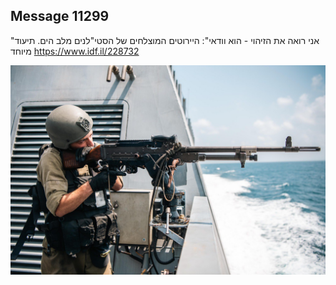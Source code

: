 ## Message 11299

"אני רואה את הזיהוי - הוא וודאי":
היירוטים המוצלחים של הסטי"לנים מלב הים. תיעוד מיוחד
https://www.idf.il/228732

![Photo](11299/11299_photo.jpg)
